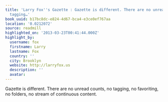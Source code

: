 ```yaml
---
title: 'Larry Fox''s Gazette : Gazette is different. There are no unread counts, no
  tagging…'
book_uuid: b17bc8dc-e824-4d67-bca4-e3ce0ef767aa
location: '0.0212072'
source: readmill
highlighted_on: '2013-03-23T00:41:44.000Z'
highlight_by:
  username: fox
  firstname: Larry
  lastname: Fox
  country: ''
  city: Brooklyn
  website: http://larryfox.us
  description: ''
  avatar: 
---
```


Gazette is different. There are no unread counts, no tagging, no favoriting, no folders, no stream of continuous content.